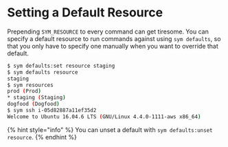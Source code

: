 # Setting a Default Resource

Prepending `SYM_RESOURCE` to every command can get tiresome. You can specify a default resource to run commands against using `sym defaults`, so that you only have to specify one manually when you want to override that default.

```bash
$ sym defaults:set resource staging
$ sym defaults resource
staging
$ sym resources
prod (Prod)
* staging (Staging)
dogfood (Dogfood)
$ sym ssh i-05d82887a11ef35d2
Welcome to Ubuntu 16.04.6 LTS (GNU/Linux 4.4.0-1111-aws x86_64)
```

{% hint style="info" %}
You can unset a default with `sym defaults:unset resource`.
{% endhint %}

